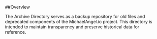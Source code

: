 ##Overview

The Archive Directory serves as a backup repository for old files and deprecated components of the MichaelAngel.io project. This directory is intended to maintain transparency and preserve historical data for reference.